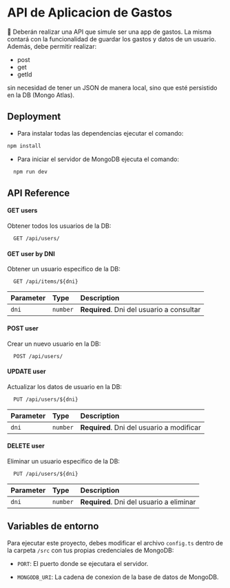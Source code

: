
# API de Aplicacion de Gastos

📍 Deberán realizar una API que simule ser una app de gastos. La misma contará con la funcionalidad de guardar los gastos y datos de un usuario. Además, debe permitir realizar:

- post
- get 
- getId

sin necesidad de tener un JSON de manera local, sino que esté persistido en la DB (Mongo Atlas).
## Deployment
- Para instalar todas las dependencias ejecutar el comando:
```bash
npm install
```

- Para iniciar el servidor de MongoDB ejecuta el comando:
```bash
  npm run dev
```


## API Reference


#### GET users
Obtener todos los usuarios de la DB:

```http
  GET /api/users/
```
#### GET user by DNI
Obtener un usuario especifico de la DB:
```http
  GET /api/items/${dni}
```

| Parameter | Type     | Description                       |
| :-------- | :------- | :-------------------------------- |
| `dni`      | `number` | **Required**. Dni del usuario a consultar |

#### POST user
Crear un nuevo usuario en la DB:

```http
  POST /api/users/
```

#### UPDATE user
Actualizar los datos de usuario en la DB:

```http
  PUT /api/users/${dni}
```

| Parameter | Type     | Description                       |
| :-------- | :------- | :-------------------------------- |
| `dni`      | `number` | **Required**. Dni del usuario a modificar |

#### DELETE user
Eliminar un usuario especifico de la DB:

```http
  PUT /api/users/${dni}
```

| Parameter | Type     | Description                       |
| :-------- | :------- | :-------------------------------- |
| `dni`      | `number` | **Required**. Dni del usuario a eliminar |



## Variables de entorno
Para ejecutar este proyecto, debes modificar el archivo `config.ts` dentro de la carpeta `/src` con tus propias credenciales de MongoDB:

- `PORT`: El puerto donde se ejecutara el servidor.

- `MONGODB_URI`: La cadena de conexion de la base de datos de MongoDB.

